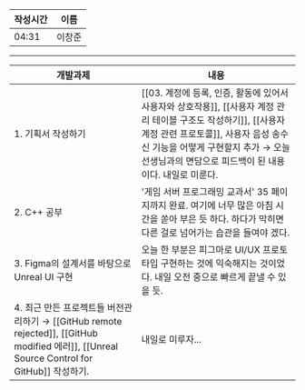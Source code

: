 
| 작성시간 | 이름 |
| -------- | ---- |
|     04:31     |   이창준   |
----
| 개발과제                                                                                                                                    | 내용                                                                     |
| ------------------------------------------------------------------------------------------------------------------------------------------- | ------------------------------------------------------------------------ |
| 1. 기획서 작성하기                                                                                                                          | [[03. 계정에 등록, 인증, 활동에 있어서 사용자와 상호작용]], [[사용자 계정 관리 테이블 구조도 작성하기]], [[사용자 계정 관련 프로토콜]], 사용자 음성 송수신 기능을 어떻게 구현할지 추가 → 오늘 선생님과의 면담으로 피드백이 된 내용이다. 내일로 미룬다.                                      |
| 2. C++ 공부                                                                                                                                 | '게임 서버 프로그래밍 교과서' 35 페이지까지 완료. 여기에 너무 많은 아침 시간을 쏟아 부은 듯 하다. 하다가 막히면 다른 걸로 넘어가는 습관을 들여야 겠다. |
| 3. Figma의 설계서를 바탕으로 Unreal UI 구현                                                                                                 | 오늘 한 부분은 피그마로 UI/UX 프로토 타입 구현하는 것에 익숙해지는 것이었다. 내일 오전 중으로 빠르게 끝낼 수 있을 듯.                                                                         |
| 4. 최근 만든 프로젝트들 버전관리하기 → [[GitHub remote rejected]], [[GitHub modified 에러]], [[Unreal Source Control for GitHub]] 작성하기. |  내일로 미루자...                                                                        |


